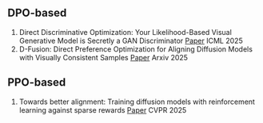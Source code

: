 ## DPO-based
1. Direct Discriminative Optimization: Your Likelihood-Based Visual Generative Model is Secretly a GAN Discriminator [Paper](https://arxiv.org/pdf/2503.01103) ICML 2025
2. D-Fusion: Direct Preference Optimization for Aligning Diffusion Models with Visually Consistent Samples [Paper](https://arxiv.org/abs/2505.22002) Arxiv 2025

## PPO-based
1. Towards better alignment: Training diffusion models with reinforcement learning against sparse rewards [Paper](https://arxiv.org/abs/2503.11240) CVPR 2025
